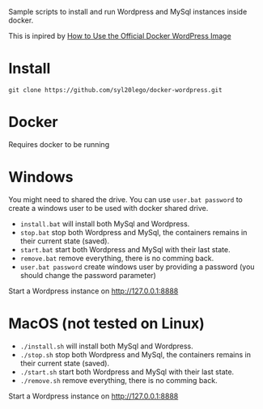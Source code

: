 Sample scripts to install and run Wordpress and MySql instances inside docker.

This is inpired by [How to Use the Official Docker WordPress Image](https://www.sitepoint.com/how-to-use-the-official-docker-wordpress-image)

# Install
`git clone https://github.com/syl20lego/docker-wordpress.git`

# Docker

Requires docker to be running

# Windows

You might need to shared the drive. You can use `user.bat password` to create a windows user to be used with docker shared drive.

* `install.bat` will install both MySql and Wordpress.
* `stop.bat` stop both Wordpress and MySql, the containers remains in their current state (saved).
* `start.bat` start both Wordpress and MySql with their last state.
* `remove.bat` remove everything, there is no comming back.
* `user.bat password` create windows user by providing a password (you should change the password parameter) 


Start a Wordpress instance on http://127.0.0.1:8888

# MacOS (not tested on Linux)

* `./install.sh` will install both MySql and Wordpress.
* `./stop.sh` stop both Wordpress and MySql, the containers remains in their current state (saved).
* `./start.sh` start both Wordpress and MySql with their last state.
* `./remove.sh` remove everything, there is no comming back.

Start a Wordpress instance on http://127.0.0.1:8888
